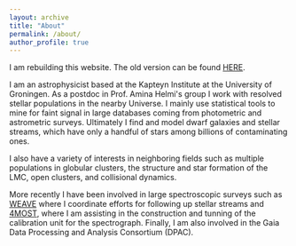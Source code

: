 ```yaml
---
layout: archive
title: "About"
permalink: /about/ 
author_profile: true
---
```


I am rebuilding this website. The old version can be found [HERE](https://www.astro.rug.nl/~balbinot/files/oldwebsite/).

I am an astrophysicist based at the Kapteyn Institute at the University of
Groningen. As a postdoc in Prof. Amina Helmi's group I work with resolved stellar
populations in the nearby Universe. I mainly use statistical tools to mine for
faint signal in large databases coming from photometric and astrometric
surveys. Ultimately I find and model dwarf galaxies and stellar streams, which
have only a handful of stars among billions of contaminating ones.

I also have a variety of interests in neighboring fields such as multiple
populations in globular clusters, the structure and star formation of the LMC,
open clusters, and collisional dynamics. 

More recently I have been involved in large spectroscopic surveys such as
[WEAVE](https://ingconfluence.ing.iac.es:8444/confluence//display/WEAV/The+WEAVE+Project)
where I coordinate efforts for following up stellar streams and
[4MOST](https://www.eso.org/public/teles-instr/paranal-observatory/surveytelescopes/vista/4most/),
where I am assisting in the construction and tunning of the calibration unit
for the spectrograph. Finally, I am also involved in the Gaia Data Processing
and Analysis Consortium (DPAC).
